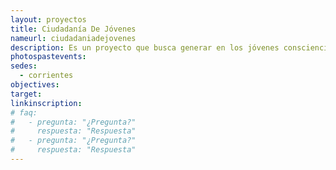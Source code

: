 ```yaml
---
layout: proyectos
title: Ciudadanía De Jóvenes
nameurl: ciudadaniadejovenes
description: Es un proyecto que busca generar en los jóvenes consciencia plena de su ciudadanía, formándolos y capacitándolos en el conocimiento y ejercicio efectivo de la misma. Los voluntarios de OAJNU dictan talleres con contenido teórico práctico, proveyendo de herramientas conceptuales a los destinatarios, para que ellos mismos puedan identificar una problemática social e intenten solucionarla a través de la elaboración y posterior ejecución de un proyecto ideado por ellos mismos. Los destinatarios del proyecto son jóvenes con edades que rondan (dependiendo de la sede que lo realiza) entre los 7 y los 15 años, pertenecientes a diferentes ámbitos (educativos formal e informal, y comunitarios). Desde la fundación de OAJNU en 1995, ya se han desarrollado 60 ediciones de este proyecto, empoderando a más de 20.100 participantes.
photospastevents:
sedes:
  - corrientes
objectives:
target:
linkinscription:
# faq:
#   - pregunta: "¿Pregunta?"
#     respuesta: "Respuesta"
#   - pregunta: "¿Pregunta?"
#     respuesta: "Respuesta"
---
```

